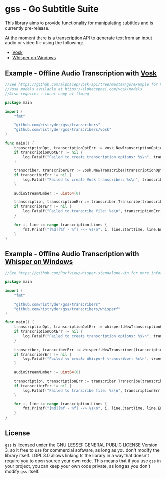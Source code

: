 # gss - Go Subtitle Suite
This library aims to provide functionality for manipulating subtitles and is currently pre-release.

At the moment there is a transcription API to generate text from an input audio or video file using the following:

* [Vosk](https://alphacephei.com/vosk/)
* [Whisper on Windows](https://github.com/Purfview/whisper-standalone-win)

## Example - Offline Audio Transcription with [Vosk](https://alphacephei.com/vosk/)
```go
//See https://github.com/alphacep/vosk-api/tree/master/go/example for Vosk installation, ensure all environment variables are set
//Vosk models available at https://alphacephei.com/vosk/models
//Also requires a local copy of ffmpeg

package main

import (
	"fmt"

	"github.com/ristryder/gss/transcribers"
	"github.com/ristryder/gss/transcribers/vosk"
)

func main() {
	transcriptionOpt, transcriptionOptErr := vosk.NewTranscriptionOptions("/path/to/ffmpeg/binary", "/path/to/Vosk/models")
	if transcriptionOptErr != nil {
		log.Fatalf("Failed to create transcription options: %s\n", transcriptionOptErr)
	}

	transcriber, transcriberErr := vosk.NewTranscriber(transcriptionOpt)
	if transcriberErr != nil {
		log.Fatalf("Failed to create Vosk transcriber: %s\n", transcriberErr)
	}

	audioStreamNumber := uint64(0)

	transcription, transcriptionErr := transcriber.Transcribe(transcribers.NewTranscriptionOptions(audioStreamNumber, "/path/to/audio/or/video/file.mkv"))
	if transcriberErr != nil {
		log.Fatalf("Failed to transcribe file: %s\n", transcriptionErr)
	}

	for i, line := range transcription.Lines {
		fmt.Printf("[%d][%f - %f] --> %s\n", i, line.StartTime, line.EndTime, line.Text)
	}
}
```

## Example - Offline Audio Transcription with [Whisper on Windows](https://github.com/Purfview/whisper-standalone-win)
```go
//See https://github.com/Purfview/whisper-standalone-win for more information, no extra steps are required after downloading

package main

import (
	"fmt"

	"github.com/ristryder/gss/transcribers"
	"github.com/ristryder/gss/transcribers/whisperf"
)

func main() {
	transcriptionOpt, transcriptionOptErr := whisperf.NewTranscriptionOptions("medium", "", "C:\\Path\\To\\Faster-Whisper-XXL_r245.4_windows\\Faster-Whisper-XXL\\faster-whisper-xxl.exe")
	if transcriptionOptErr != nil {
		log.Fatalf("Failed to create transcription options: %s\n", transcriptionOptErr)
	}

	transcriber, transcriberErr := whisperf.NewTranscriber(transcriptionOpt)
	if transcriberErr != nil {
		log.Fatalf("Failed to create Whisperf transcriber: %s\n", transcriberErr)
	}

	audioStreamNumber := uint64(0)

	transcription, transcriptionErr := transcriber.Transcribe(transcribers.NewTranscriptionOptions(audioStreamNumber, "C:\\Path\\To\\Audio\\Or\\Video\\File.mkv"))
	if transcriberErr != nil {
		log.Fatalf("Failed to transcribe file: %s\n", transcriptionErr)
	}

	for i, line := range transcription.Lines {
		fmt.Printf("[%d][%f - %f] --> %s\n", i, line.StartTime, line.EndTime, line.Text)
	}
}
```

## License
`gss` is licensed under the GNU LESSER GENERAL PUBLIC LICENSE Version 3, 
so it free to use for commercial software, as long as you don't modify the library itself. 
LGPL 3.0 allows linking to the library in a way that doesn't require you to open source your own code. 
This means that if you use `gss` in your project, you can keep your own code private, 
as long as you don't modify `gss` itself.